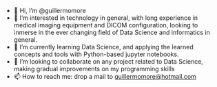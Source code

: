 - 👋 Hi, I’m @guillermomore
- 👀 I’m interested in technology in general, with long experience in medical imaging equipment and DICOM configuration, looking to inmerse in the ever changing field of Data Science and informatics in general.
- 🌱 I’m currently learning Data Science, and applying the learned concepts and tools with Python-based jupyter notebooks.
- 💞️ I’m looking to collaborate on any project related to Data Science, making gradual improvements on my programming skills
- 📫 How to reach me: drop a mail to guillermomore@hotmail.com

<!---
guillermomore/guillermomore is a ✨ special ✨ repository because its `README.md` (this file) appears on your GitHub profile.
You can click the Preview link to take a look at your changes.
--->
